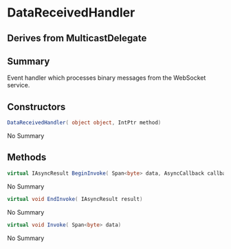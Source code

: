 # DataReceivedHandler

## Derives from MulticastDelegate

## Summary

Event handler which processes binary messages from the WebSocket service.
## Constructors

```c#
DataReceivedHandler( object object, IntPtr method) 
```
No Summary
## Methods

```c#
virtual IAsyncResult BeginInvoke( Span<byte> data, AsyncCallback callback, object object) 
```
No Summary
```c#
virtual void EndInvoke( IAsyncResult result) 
```
No Summary
```c#
virtual void Invoke( Span<byte> data) 
```
No Summary
